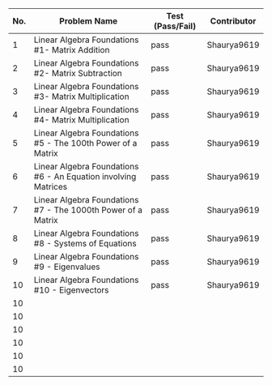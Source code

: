 
|No.| Problem Name                                                 | Test (Pass/Fail)  | Contributor            |
|---|--------------------------------------------------------------|-------------------|------------------------|  
| 1 |Linear Algebra Foundations #1- Matrix Addition                |pass               |Shaurya9619             |  
| 2 |Linear Algebra Foundations #2- Matrix Subtraction             |pass               |Shaurya9619             |  
| 3 |Linear Algebra Foundations #3- Matrix Multiplication          |pass               |Shaurya9619             |  
| 4 |Linear Algebra Foundations #4- Matrix Multiplication          |pass               |Shaurya9619             |  
| 5 |Linear Algebra Foundations #5 - The 100th Power of a Matrix   |pass               |Shaurya9619             |  
| 6 |Linear Algebra Foundations #6 - An Equation involving Matrices|pass               |Shaurya9619             |  
| 7 |Linear Algebra Foundations #7 - The 1000th Power of a Matrix  |pass               |Shaurya9619             |  
| 8 |Linear Algebra Foundations #8 - Systems of Equations          |pass               |Shaurya9619             |  
| 9 |Linear Algebra Foundations #9 - Eigenvalues                   |pass               |Shaurya9619             |  
| 10|Linear Algebra Foundations #10 - Eigenvectors                 |pass               |Shaurya9619             |
| 10|              |                  |             | 
| 10|              |                  |             | 
| 10|              |                  |             | 
| 10|              |                  |             | 
| 10|              |                  |             | 
| 10|              |                  |             | 
